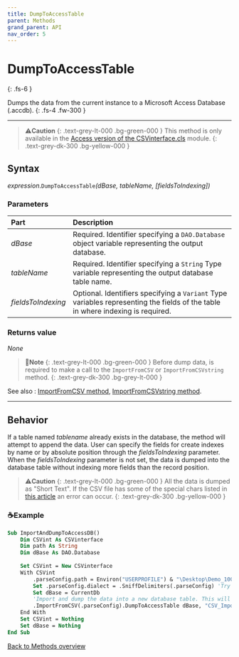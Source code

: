 ```yaml
---
title: DumpToAccessTable
parent: Methods
grand_parent: API
nav_order: 5
---
```


# DumpToAccessTable
{: .fs-6 }

Dumps the data from the current instance to a Microsoft Access Database (.accdb).
{: .fs-4 .fw-300 }

---

>⚠️**Caution**
>{: .text-grey-lt-000 .bg-green-000 }
>This method is only available in the [Access version of the CSVinterface.cls](https://github.com/ws-garcia/VBA-CSV-interface/raw/master/src/Access_version.zip) module.
{: .text-grey-dk-300 .bg-yellow-000 }

## Syntax

*expression*.`DumpToAccessTable`*(dBase, tableName, \[fieldsToIndexing\])*

### Parameters

<table>
<thead>
<tr>
<th style="text-align: left;">Part</th>
<th style="text-align: left;">Description</th>
</tr>
</thead>
<tbody>
<tr>
<td style="text-align: left;"><em>dBase</em></td>
<td style="text-align: left;">Required. Identifier specifying a <code>DAO.Database</code> object variable representing the output database.</td>
</tr>
<tr>
<td style="text-align: left;"><em>tableName</em></td>
<td style="text-align: left;">Required. Identifier specifying a <code>String</code> Type variable representing the output database table name.</td>
</tr>
<tr>
<td style="text-align: left;"><em>fieldsToIndexing</em></td>
<td style="text-align: left;">Optional. Identifiers specifying a <code>Variant</code> Type variables representing the fields of the table in where indexing is required.</td>
</tr>
</tbody>
</table>

### Returns value

_None_

>📝**Note**
>{: .text-grey-lt-000 .bg-green-000 }
>Before dump data, is required to make a call to the `ImportFromCSV` or `ImportFromCSVstring` method.
{: .text-grey-dk-300 .bg-grey-lt-000 }

See also
: [ImportFromCSV method](https://ws-garcia.github.io/VBA-CSV-interface/api/methods/importfromcsv.html), [ImportFromCSVstring method](https://ws-garcia.github.io/VBA-CSV-interface/api/methods/importfromcsvstring.html).

---

## Behavior

If a table named *tablename* already exists in the database, the method will attempt to append the data. User can specify the fields for create indexes by name or by absolute position through the *fieldsToIndexing* parameter. When the *fieldsToIndexing* parameter is not set, the data is dumped into the database table without indexing more fields than the record position.

>⚠️**Caution**
>{: .text-grey-lt-000 .bg-green-000 }
>All the data is dumped as "Short Text". If the CSV file has some of the special chars listed in [this article](https://docs.microsoft.com/en-us/office/troubleshoot/access/error-using-special-characters) an error can occur.
{: .text-grey-dk-300 .bg-yellow-000 }

### ☕Example

```vb
Sub ImportAndDumpToAccessDB()
    Dim CSVint As CSVinterface
    Dim path As String
    Dim dBase As DAO.Database
    
    Set CSVint = New CSVinterface
    With CSVint
        .parseConfig.path = Environ("USERPROFILE") & "\Desktop\Demo_100000records.csv"
        Set .parseConfig.dialect = .SniffDelimiters(.parseConfig) 'Try to guess CSV file data delimiters
        Set dBase = CurrentDb
        'Import and dump the data into a new database table. This will create indexes for the "Region" field and for the second field in the table.
        .ImportFromCSV(.parseConfig).DumpToAccessTable dBase, "CSV_ImportedData", "Region", 2
    End With
    Set CSVint = Nothing
    Set dBase = Nothing
End Sub
```

[Back to Methods overview](https://ws-garcia.github.io/VBA-CSV-interface/api/methods/)

